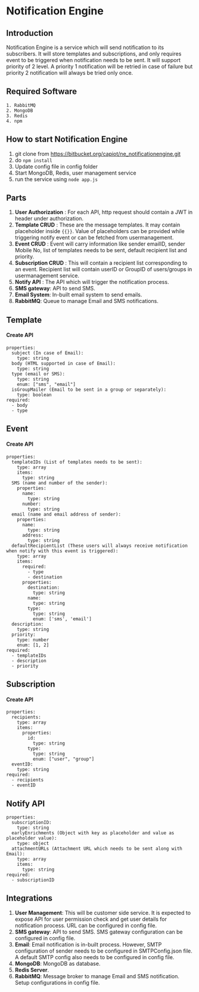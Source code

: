# Notification Engine

## Introduction
Notification Engine is a service which will send notification to its subscribers. It will store templates and subscriptions, and only requires event to be triggered when notification needs to be sent. It will support priority of 2 level. A priority 1 notification will be retried in case of failure but priority 2 notification will always be tried only once.

## Required Software
	1. RabbitMQ
	2. MongoDB
	3. Redis
	4. npm
	
## How to start Notification Engine
1. git clone from https://bitbucket.org/capiot/ne_notificationengine.git
2. do `npm install`
3. Update config file in config folder
4. Start MongoDB, Redis, user management service
5. run the service using `node app.js`
## Parts
1. **User Authorization** : For each API, http request should contain a JWT in header under authorization.  
2. **Template CRUD** : These are the message templates. It may contain placeholder inside `{{}}`. Value of placeholders can be provided while triggering notify event or can be fetched from usermanagement.
3. **Event CRUD** : Event will carry information like sender emailID, sender Mobile No, list of templates needs to be sent, default recipient list and priority.
4. **Subscription CRUD** : This will contain a recipient list corresponding to an event. Recipient list will contain userID  or GroupID of users/groups in usermanagement service.
5. **Notify API** : The API which will trigger the notification process.
6. **SMS gateway**: API to send SMS.
7. **Email System**: In-built email system to send emails.
8. **RabbitMQ**: Queue to manage Email and SMS notifications.
	
## Template
#### Create API
    properties:
      subject (In case of Email):
        type: string
      body (HTML supported in case of Email):
        type: string
      type (email or SMS):
        type: string
        enum: ["sms", "email"]
      isGroupMailer (Email to be sent in a group or separately):
        type: boolean
	required: 
      - body
      - type

## Event
#### Create API
    properties:
      templateIDs (List of templates needs to be sent):
        type: array
        items:
          type: string
      SMS (name and number of the sender):
        properties:
          name:
            type: string
          number:
            type: string
      email (name and email address of sender):
        properties:
          name:
            type: string
          address:
            type: string
      defaultRecipientList (These users will always receive notification when notify with this event is triggered):
        type: array
        items:
          required:
            - type
            - destination
          properties:
            destination:
              type: string
            name:
              type: string
            type:
              type: string
              enum: ['sms', 'email']
      description:
        type: string
      priority:
        type: number
        enum: [1, 2]
	required:
      - templateIDs
      - description
      - priority
## Subscription
#### Create API
    properties:
      recipients:
        type: array
        items:
          properties:
            id:
              type: string
            type:
              type: string
              enum: ["user", "group"]
      eventID:
        type: string
	required:
      - recipients
      - eventID

## Notify API	  
    properties:
      subscriptionID:
        type: string
      earlyEnrichments (Object with key as placeholder and value as placeholder value):
        type: object
      attachmentURLs (Attachment URL which needs to be sent along with Email):
        type: array
        items:
          type: string
	required:
      - subscriptionID

## Integrations
1. **User Management**: This will be customer side service. It is expected to expose API for user permission check and get user details for notification process. URL can be configured in config file.
2. **SMS gateway**: API to send SMS. SMS gateway configuration can be configured in config file.
3. **Email**: Email notification is in-built process. However, SMTP configuration of sender needs to be configured in SMTPConfig.json file. A default SMTP config also needs to be configured in config file.
4. **MongoDB**: MongoDB as database.
5. **Redis Server**.
6. **RabbitMQ**: Message broker to manage Email and SMS notification. Setup configurations in config file.